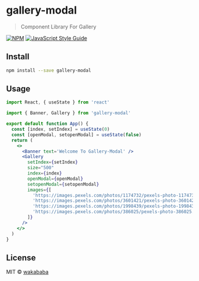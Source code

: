 # gallery-modal

> Component Library For Gallery

[![NPM](https://img.shields.io/npm/v/gallery-modal.svg)](https://www.npmjs.com/package/gallery-modal) [![JavaScript Style Guide](https://img.shields.io/badge/code_style-standard-brightgreen.svg)](https://standardjs.com)

## Install

```bash
npm install --save gallery-modal
```

## Usage

```jsx
import React, { useState } from 'react'

import { Banner, Gallery } from 'gallery-modal'

export default function App() {
  const [index, setIndex] = useState(0)
  const [openModal, setopenModal] = useState(false)
  return (
    <>
      <Banner text='Welcome To Gallery-Modal' />
      <Gallery
        setIndex={setIndex}
        size="500"
        index={index}
        openModal={openModal}
        setopenModal={setopenModal}
        images={[
          'https://images.pexels.com/photos/1174732/pexels-photo-1174732.jpeg?auto=compress&cs=tinysrgb&dpr=2&h=650&w=940',
          'https://images.pexels.com/photos/3601421/pexels-photo-3601421.jpeg?auto=compress&cs=tinysrgb&dpr=2&h=650&w=940',
          'https://images.pexels.com/photos/1998439/pexels-photo-1998439.jpeg?auto=compress&cs=tinysrgb&dpr=3&h=750&w=1260',
          'https://images.pexels.com/photos/386025/pexels-photo-386025.jpeg?auto=compress&cs=tinysrgb&dpr=2&h=650&w=940',
        ]}
      />
    </>
  )
}

```

## License

MIT © [wakababa](https://github.com/wakababa)
